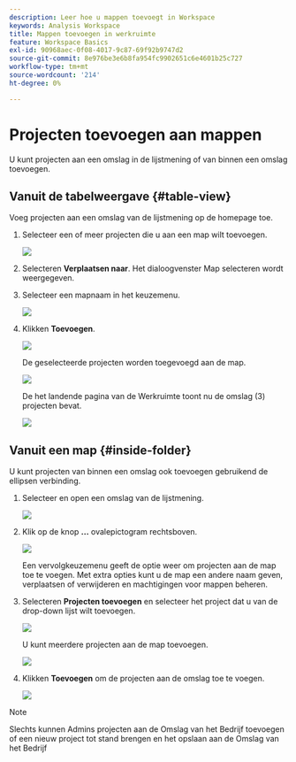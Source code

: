 ```yaml
---
description: Leer hoe u mappen toevoegt in Workspace
keywords: Analysis Workspace
title: Mappen toevoegen in werkruimte
feature: Workspace Basics
exl-id: 90968aec-0f08-4017-9c87-69f92b9747d2
source-git-commit: 8e976be3e6b8fa954fc9902651c6e4601b25c727
workflow-type: tm+mt
source-wordcount: '214'
ht-degree: 0%

---
```


# Projecten toevoegen aan mappen

U kunt projecten aan een omslag in de lijstmening of van binnen een omslag toevoegen.

## Vanuit de tabelweergave {#table-view}

Voeg projecten aan een omslag van de lijstmening op de homepage toe.

1. Selecteer een of meer projecten die u aan een map wilt toevoegen.

   ![](/help/analyze/analysis-workspace/build-workspace-project/assets/move-tv-selected.png)

1. Selecteren **Verplaatsen naar**. Het dialoogvenster Map selecteren wordt weergegeven.

1. Selecteer een mapnaam in het keuzemenu.

   ![](/help/analyze/analysis-workspace/build-workspace-project/assets/move-select-folder.png)

1. Klikken **Toevoegen**.

   ![](/help/analyze/analysis-workspace/build-workspace-project/assets/move-add.png)

   De geselecteerde projecten worden toegevoegd aan de map.

   ![](/help/analyze/analysis-workspace/build-workspace-project/assets/move-projects-added.png)

   De het landende pagina van de Werkruimte toont nu de omslag (3) projecten bevat.

   ![](/help/analyze/analysis-workspace/build-workspace-project/assets/move-folders-updated.png)

## Vanuit een map {#inside-folder}

U kunt projecten van binnen een omslag ook toevoegen gebruikend de ellipsen verbinding.

1. Selecteer en open een omslag van de lijstmening.

   ![](/help/analyze/analysis-workspace/build-workspace-project/assets/move-open-folder.png)

1. Klik op de knop **...** ovalepictogram rechtsboven.

   ![](/help/analyze/analysis-workspace/build-workspace-project/assets/add-projects-elipsis.png)

   Een vervolgkeuzemenu geeft de optie weer om projecten aan de map toe te voegen. Met extra opties kunt u de map een andere naam geven, verplaatsen of verwijderen en machtigingen voor mappen beheren.

1. Selecteren **Projecten toevoegen** en selecteer het project dat u van de drop-down lijst wilt toevoegen.

   ![](/help/analyze/analysis-workspace/build-workspace-project/assets/select-add-projects.png)

   U kunt meerdere projecten aan de map toevoegen.

   ![](/help/analyze/analysis-workspace/build-workspace-project/assets/move-add-multiple-projects.png)

1. Klikken **Toevoegen** om de projecten aan de omslag toe te voegen.

   ![](/help/analyze/analysis-workspace/build-workspace-project/assets/move-added-items.png)


>[!NOTE]
>
>Slechts kunnen Admins projecten aan de Omslag van het Bedrijf toevoegen of een nieuw project tot stand brengen en het opslaan aan de Omslag van het Bedrijf
